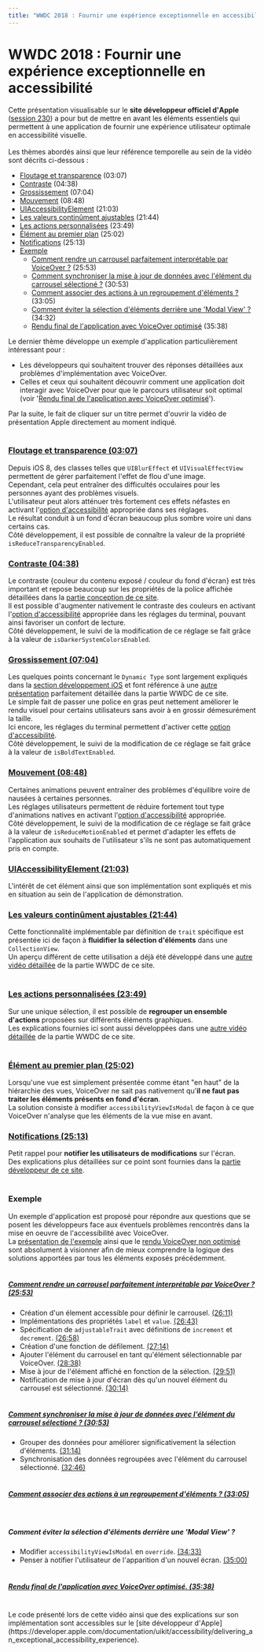 ```yaml
---
title: "WWDC 2018 : Fournir une expérience exceptionnelle en accessibilité"
---
```


# WWDC 2018 : Fournir une expérience exceptionnelle en accessibilité

Cette présentation visualisable sur le **site développeur officiel d'<span lang="en">Apple</span>** ([session 230](https://developer.apple.com/videos/play/wwdc2018/230/)) a pour but de mettre en avant les éléments essentiels qui permettent à une application de fournir une expérience utilisateur optimale en accessibilité visuelle.
<br><img style="max-width: 700px; height: auto;" alt="" src="../../../../images/iOSdev/wwdc18-230.png" />
<br><br>Les thèmes abordés ainsi que leur référence temporelle au sein de la vidéo sont décrits ci-dessous :

- [Floutage et transparence](#TransparencyAndBlurring) (03:07)
- [Contraste](#Contrast) (04:38)
- [Grossissement](#Sizing) (07:04)
- [Mouvement](#Motion) (08:48)
- [UIAccessibilityElement](#UIAccessibilityElement) (21:03)
- [Les valeurs continûment ajustables](#AdjustableValues) (21:44)
- [Les actions personnalisées](#CustomActions) (23:49)
- [Élément au premier plan](#accessibilityViewIsModal) (25:02)
- [Notifications](#Notifications) (25:13)
- [Exemple](#Demo)
    - [Comment rendre un carrousel parfaitement interprétable par VoiceOver ?](#DemoSetCarousel) (25:53)
    - [Comment synchroniser la mise à jour de données avec l'élément du carrousel sélectioné ?](#DemoUpdateData) (30:53)
    - [Comment associer des actions à un regroupement d'éléments ?](#DemoCustomActions) (33:05)
    - [Comment éviter la sélection d'éléments derrière une 'Modal View' ?](#DemoModalView) (34:32)
    - [Rendu final de l'application avec VoiceOver optimisé](#DemoExceptionalVoiceOverExperience) (35:38)

Le dernier thème développe un exemple d'application particulièrement intéressant pour :
- Les développeurs qui souhaitent trouver des réponses détaillées aux problèmes d'implémentation avec VoiceOver.
- Celles et ceux qui souhaitent découvrir comment une application doit interagir avec VoiceOver pour que le parcours utilisateur soit optimal (voir '[Rendu final de l'application avec VoiceOver optimisé](#DemoExceptionalVoiceOverExperience)').

Par la suite, le fait de cliquer sur un titre permet d'ouvrir la vidéo de présentation <span lang="en">Apple</span> directement au moment indiqué.
<br><br>
<a name="TransparencyAndBlurring"></a>
### [Floutage et transparence (03:07)](https://developer.apple.com/videos/play/wwdc2018/230/?time=187)
Depuis iOS 8, des classes telles que `UIBlurEffect` et `UIVisualEffectView` permettent de gérer parfaitement l'effet de flou d'une image.
<br>Cependant, cela peut entraîner des difficultés occulaires pour les personnes ayant des problèmes visuels.
<br>L'utilisateur peut alors atténuer très fortement ces effets néfastes en activant l'[option d'accessibilité](../../../conception#options-d-accessibilite) appropriée dans ses réglages.
<br><img style="max-width: 950px; height: auto;" alt="" src="../../../../images/iOSdev/wwdc18-230-TransparencyAndBlurring_1.png" />
<br>Le résultat conduit à un fond d'écran beaucoup plus sombre voire uni dans certains cas.
<br><img style="max-width: 700px; height: auto;" alt="" src="../../../../images/iOSdev/wwdc18-230-TransparencyAndBlurring_2.png" />
<br>Côté développement, il est possible de connaître la valeur de la propriété `isReduceTransparencyEnabled`.
<br><img style="max-width: 650px; height: auto;" alt="" src="../../../../images/iOSdev/wwdc18-230-TransparencyAndBlurring_3.png" />

<a name="Contrast"></a>
### [Contraste (04:38)](https://developer.apple.com/videos/play/wwdc2018/230/?time=278)
Le contraste {couleur du contenu exposé / couleur du fond d'écran} est très important et repose beaucoup sur les propriétés de la police affichée détaillées dans la [partie conception de ce site](../../../conception#couleurs).
<br>Il est possible d'augmenter nativement le contraste des couleurs en activant l'[option d'accessibilité](../../../conception#options-d-accessibilite) appropriée dans les réglages du terminal, pouvant ainsi favoriser un confort de lecture.
<br><img style="max-width: 600px; height: auto;" alt="" src="../../../../images/iOSdev/wwdc18-230-Contrast_1.png" />
<br>Côté développement, le suivi de la modification de ce réglage se fait grâce à la valeur de `isDarkerSystemColorsEnabled`.
<br><img style="max-width: 650px; height: auto;" alt="" src="../../../../images/iOSdev/wwdc18-230-Contrast_2.png" />

<a name="Sizing"></a>
### [Grossissement (07:04)](https://developer.apple.com/videos/play/wwdc2018/230/?time=424)
Les quelques points concernant le `Dynamic Type` sont largement expliqués dans la [section développement iOS](../../../developpement#taille-des-textes) et font référence à une [autre présentation](../../2017/245/) parfaitement détaillée dans la partie WWDC de ce site.
<br>Le simple fait de passer une police en gras peut nettement améliorer le rendu visuel pour certains utilisateurs sans avoir à en grossir démesurément la taille.
<br>Ici encore, les réglages du terminal permettent d'activer cette [option d'accessibilité](../../../conception#options-d-accessibilit-).
<br><img style="max-width: 600px; height: auto;" alt="" src="../../../../images/iOSdev/wwdc18-230-Sizing_1.png" />
<br>Côté développement, le suivi de la modification de ce réglage se fait grâce à la valeur de `isBoldTextEnabled`.
<br><img style="max-width: 600px; height: auto;" alt="" src="../../../../images/iOSdev/wwdc18-230-Sizing_2.png" />

<a name="Motion"></a>
### [Mouvement (08:48)](https://developer.apple.com/videos/play/wwdc2018/230/?time=528)
Certaines animations peuvent entraîner des problèmes d'équilibre voire de nausées à certaines personnes.
<br>Les réglages utilisateurs permettent de réduire fortement tout type d'animations natives en activant l'[option d'accessibilité](../../../conception#options-d-accessibilit-) appropriée.
<br><img style="max-width: 950px; height: auto;" alt="" src="../../../../images/iOSdev/wwdc18-230-Motion_1.png" />
<br>Côté développement, le suivi de la modification de ce réglage se fait grâce à la valeur de `isReduceMotionEnabled` et permet d'adapter les effets de l'application aux souhaits de l'utilisateur s'ils ne sont pas automatiquement pris en compte.
<br><img style="max-width: 600px; height: auto;" alt="" src="../../../../images/iOSdev/wwdc18-230-Motion_2.png" />

<a name="UIAccessibilityElement"></a>
### [UIAccessibilityElement (21:03)](https://developer.apple.com/videos/play/wwdc2018/230/?time=1263)
L'intérêt de cet élément ainsi que son implémentation sont expliqués et mis en situation au sein de l'application de démonstration.
<br><img style="max-width: 550px; height: auto;" alt="" src="../../../../images/iOSdev/wwdc18-230-UIAccessibilityElement.png" />

<a name="AdjustableValues"></a>
### [Les valeurs continûment ajustables (21:44)](https://developer.apple.com/videos/play/wwdc2018/230/?time=1304)
Cette fonctionnalité implémentable par définition de `trait` spécifique est présentée ici de façon à **fluidifier la sélection d'éléments** dans une `CollectionView`.
<br><img style="max-width: 550px; height: auto;" alt="" src="../../../../images/iOSdev/wwdc18-230-AdjustableValues.png" />
<br>Un aperçu différent de cette utilisation a déjà été développé dans une [autre vidéo détaillée](../../2017/215#AdjustableValues) de la partie WWDC de ce site.
<br><br>
<a name="CustomActions"></a>
### [Les actions personnalisées (23:49)](https://developer.apple.com/videos/play/wwdc2018/230/?time=1429)
Sur une unique sélection, il est possible de **regrouper un ensemble d'actions** proposées sur différents éléments graphiques.
<br><img style="max-width: 700px; height: auto;" alt="" src="../../../../images/iOSdev/wwdc18-230-CustomActions.png" />
<br>Les explications fournies ici sont aussi développées dans une [autre vidéo détaillée](../../2017/215#CustomActions) de la partie WWDC de ce site.
<br><br>
<a name="accessibilityViewIsModal"></a>
### [Élément au premier plan (25:02)](https://developer.apple.com/videos/play/wwdc2018/230/?time=1502)
Lorsqu'une vue est simplement présentée comme étant "en haut" de la hiérarchie des vues, VoiceOver ne sait pas nativement qu'**il ne faut pas traiter les éléments présents en fond d'écran**.
<br>La solution consiste à modifier `accessibilityViewIsModal` de façon à ce que VoiceOver n'analyse que les éléments de la vue mise en avant.
<br><img style="max-width: 450px; height: auto;" alt="" src="../../../../images/iOSdev/wwdc18-230-ModalView.png" />

<a name="Notifications"></a>
### [Notifications (25:13)](https://developer.apple.com/videos/play/wwdc2018/230/?time=1513)
Petit rappel pour **notifier les utilisateurs de modifications** sur l'écran.
<br><img style="max-width: 800px; height: auto;" alt="" src="../../../../images/iOSdev/wwdc18-230-Notifications.png" />
<br>Des explications plus détaillées sur ce point sont fournies dans la [partie développeur de ce site](../../../developpement#informer-d-une-modification-sur-la-page).
<br><br>
<a name="Demo"></a>
### Exemple
Un exemple d'application est proposé pour répondre aux questions que se posent les développeurs face aux éventuels problèmes rencontrés dans la mise en oeuvre de l'accessibilité avec VoiceOver.
<br>La [présentation de l'exemple](https://developer.apple.com/videos/play/wwdc2018/230/?time=938) ainsi que le [rendu VoiceOver non optimisé](https://developer.apple.com/videos/play/wwdc2018/230/?time=1022) sont absolument à visionner afin de mieux comprendre la logique des solutions apportées par tous les éléments exposés précédemment.<br><br>
<a name="DemoSetCarousel"></a>
##### [Comment rendre un carrousel parfaitement interprétable par VoiceOver ? (25:53)](https://developer.apple.com/videos/play/wwdc2018/230/?time=1553)
- Création d'un élement accessible pour définir le carrousel. [(26:11)](https://developer.apple.com/videos/play/wwdc2018/230/?time=1571)
- Implémentations des propriétés `label` et `value`. [(26:43)](https://developer.apple.com/videos/play/wwdc2018/230/?time=1603)
- Spécification de `adjustableTrait` avec définitions de `increment` et `decrement`. [(26:58)](https://developer.apple.com/videos/play/wwdc2018/230/?time=1618)
- Création d'une fonction de défilement. [(27:14)](https://developer.apple.com/videos/play/wwdc2018/230/?time=1634)
- Ajouter l'élément du carrousel en tant qu'élément sélectionnable par VoiceOver. [(28:38)](https://developer.apple.com/videos/play/wwdc2018/230/?time=1718)
- Mise à jour de l'élément affiché en fonction de la sélection. [(29:51)](https://developer.apple.com/videos/play/wwdc2018/230/?time=1791)
- Notification de mise à jour d'écran dès qu'un nouvel élément du carrousel est sélectionné. [(30:14)](https://developer.apple.com/videos/play/wwdc2018/230/?time=1814)
<br><br>
<a name="DemoUpdateData"></a>
##### [Comment synchroniser la mise à jour de données avec l'élément du carrousel sélectioné ? (30:53)](https://developer.apple.com/videos/play/wwdc2018/230/?time=1853)
- Grouper des données pour améliorer significativement la sélection d'éléments. [(31:14)](https://developer.apple.com/videos/play/wwdc2018/230/?time=1874)
- Synchronisation des données regroupées avec l'élément du carrousel sélectionné. [(32:46)](https://developer.apple.com/videos/play/wwdc2018/230/?time=1966)
<br><br>
<a name="DemoCustomActions"></a>
##### [Comment associer des actions à un regroupement d'éléments ? (33:05)](https://developer.apple.com/videos/play/wwdc2018/230/?time=1985)
<br>

<a name="DemoModalView"></a>
##### Comment éviter la sélection d'éléments derrière une 'Modal View' ?
- Modifier `accessibilityViewIsModal` en `override`. [(34:33)](https://developer.apple.com/videos/play/wwdc2018/230/?time=2073)
- Penser à notifier l'utilisateur de l'apparition d'un nouvel écran. [(35:00)](https://developer.apple.com/videos/play/wwdc2018/230/?time=2100)
<br><br>

<a name="DemoExceptionalVoiceOverExperience"></a>
##### [Rendu final de l'application avec VoiceOver optimisé. (35:38)](https://developer.apple.com/videos/play/wwdc2018/230/?time=2138)

<br>
Le code présenté lors de cette vidéo ainsi que des explications sur son implémentation sont accessibles sur le [site développeur d'<span lang="en">Apple</span>](https://developer.apple.com/documentation/uikit/accessibility/delivering_an_exceptional_accessibility_experience).

